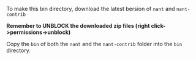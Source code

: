 To make this bin directory, download the latest bersion of `nant` and `nant-contrib`

**Remember to UNBLOCK the downloaded zip files (right click->permissions->unblock)**

Copy the `bin` of both the `nant` and the `nant-contrib` folder into the `bin` directory.
